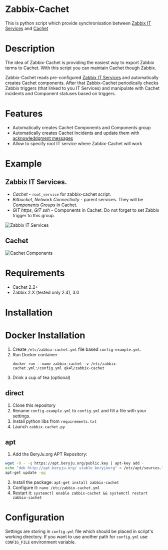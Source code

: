 # Zabbix-Cachet
This is python script which provide synchronisation between [Zabbix IT Services](https://www.zabbix.com/documentation/3.0/manual/it_services)
and [Cachet](https://cachethq.io/)

# Description

The idea of Zabbix-Cachet is providing the easiest way to export Zabbix terms to Cachet.
With this script you can maintain Cachet though Zabbix.

Zabbix-Cachet reads pre-configured [Zabbix IT Services](https://www.zabbix.com/documentation/3.0/manual/it_services) and automatically creates Cachet components.
After that Zabbix-Cachet periodically checks Zabbix triggers (that linked to you IT Services) and manipulate with Cachet incidents and Component statuses based on triggers.

# Features
* Automatically creates Cachet Components and Components group
* Automatically creates Cachet Incidents and update them with [acknowleddgment messages](https://www.zabbix.com/documentation/3.0/manual/acknowledges)
* Allow to specify root IT service where Zabbix-Cachet will work

# Example
## Zabbix IT Services.
* _Cachet_ - `root_service` for zabbix-cachet script.
* _Bitbucket_, _Network Connectivity_ - parent services. They will be _Components Groups_ in Cachet.
* _GIT https_, _GIT ssh_ - Components in Cachet. Do not forget to set Zabbix trigger to this group.

![Zabbix IT Services](https://cloud.githubusercontent.com/assets/8394059/14297272/0b79bc1a-fb8f-11e5-820f-5460cc735cda.png)

## Cachet
![Cachet Components](https://cloud.githubusercontent.com/assets/8394059/14298058/c5c8b806-fb93-11e5-83f6-ff32aeb5fb4d.png)

# Requirements
* Cachet 2.2+
* Zabbix 2.X (tested only 2.4), 3.0

# Installation

# Docker Installation
1. Create `/etc/zabbix-cachet.yml` file based `config-example.yml`.
2. Run Docker container
    ```
    docker run --name zabbix-cachet -v /etc/zabbix-cachet.yml:/config.yml qk4l/zabbix-cachet
    ```
3. Drink a cup of tea (optional)

## direct
1. Clone this repository
2. Rename `config-example.yml` to `config.yml` and fill a file with your settings.
3. Install python libs from `requirements.txt`
4. Launch `zabbix-cachet.py`

## apt
1. Add the BeryJu.org APT Repository:
```bash
wget -O - -q https://apt.beryju.org/public.key | apt-key add -
echo "deb http://apt.beryju.org/ stable beryjuorg" > /etc/apt/sources.list.d/beryjuorg.list
apt-get update -qq
```
2. Install the package: `apt-get install zabbix-cachet`
3. Configure it: `nano /etc/zabbix-cachet.yml`
4. Restart it: `systemctl enable zabbix-cachet && systemctl restart zabbix-cachet`

# Configuration

Settings are storing in `config.yml` file which should be placed in script's working directory.
If you want to use another path for `config.yml` use `CONFIG_FILE` environment variable.
